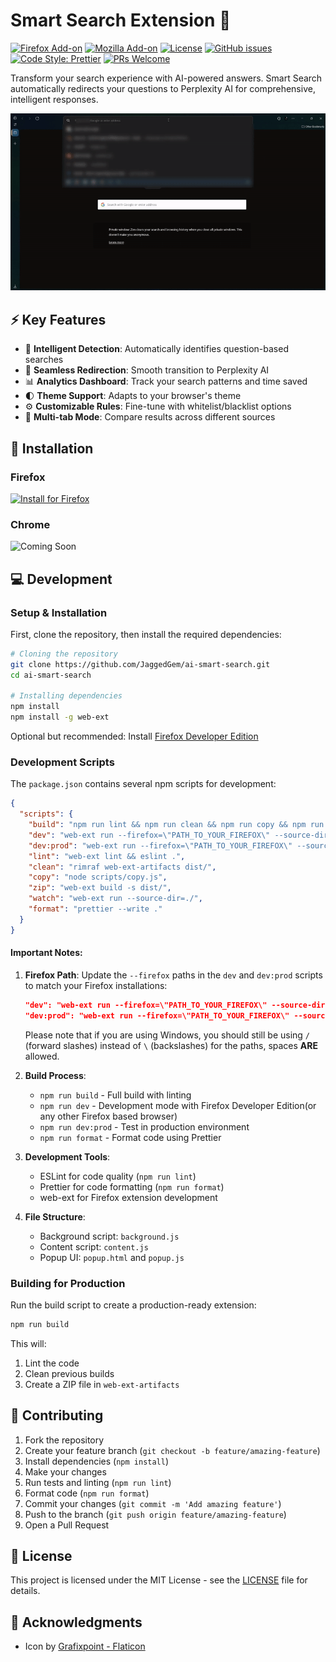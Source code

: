 # Smart Search Extension 🔎

[![Firefox Add-on](https://img.shields.io/amo/v/ai-smart-search)](https://addons.mozilla.org/en-US/firefox/addon/ai-smart-search/)
[![Mozilla Add-on](https://img.shields.io/amo/users/ai-smart-search)](https://addons.mozilla.org/en-US/firefox/addon/ai-smart-search/)
[![License](https://img.shields.io/github/license/JaggedGem/ai-smart-search)](LICENSE)
[![GitHub issues](https://img.shields.io/github/issues/JaggedGem/ai-smart-search)](https://github.com/JaggedGem/ai-smart-search/issues)
[![Code Style: Prettier](https://img.shields.io/badge/code_style-prettier-ff69b4.svg)](https://github.com/prettier/prettier)
[![PRs Welcome](https://img.shields.io/badge/PRs-welcome-brightgreen.svg)](CONTRIBUTING.md)

Transform your search experience with AI-powered answers. Smart Search automatically redirects your questions to Perplexity AI for comprehensive, intelligent responses.

![Demo GIF](https://raw.githubusercontent.com/JaggedGem/ai-smart-search/refs/heads/main/docs/images/demo.gif)

## ⚡ Key Features

- 🎯 **Intelligent Detection**: Automatically identifies question-based searches
- 🔄 **Seamless Redirection**: Smooth transition to Perplexity AI
- 📊 **Analytics Dashboard**: Track your search patterns and time saved
- 🌓 **Theme Support**: Adapts to your browser's theme
- ⚙️ **Customizable Rules**: Fine-tune with whitelist/blacklist options
- 📑 **Multi-tab Mode**: Compare results across different sources

## 🚀 Installation

### Firefox
[![Install for Firefox](https://img.shields.io/badge/Install%20for-Firefox-FF7139?style=for-the-badge&logo=firefox-browser&logoColor=white)](https://addons.mozilla.org/en-US/firefox/addon/ai-smart-search/)

### Chrome
![Coming Soon](https://img.shields.io/badge/Coming-Soon-yellow?style=for-the-badge&logo=google-chrome&logoColor=white)

## 💻 Development

### Setup & Installation

First, clone the repository, then install the required dependencies:

```bash
# Cloning the repository
git clone https://github.com/JaggedGem/ai-smart-search.git
cd ai-smart-search

# Installing dependencies
npm install
npm install -g web-ext
```
Optional but recommended: Install [Firefox Developer Edition](https://www.mozilla.org/en-US/firefox/developer/)
### Development Scripts

The `package.json` contains several npm scripts for development:

```json
{
  "scripts": {
    "build": "npm run lint && npm run clean && npm run copy && npm run zip",
    "dev": "web-ext run --firefox=\"PATH_TO_YOUR_FIREFOX\" --source-dir=./",
    "dev:prod": "web-ext run --firefox=\"PATH_TO_YOUR_FIREFOX\" --source-dir=./",
    "lint": "web-ext lint && eslint .",
    "clean": "rimraf web-ext-artifacts dist/",
    "copy": "node scripts/copy.js",
    "zip": "web-ext build -s dist/",
    "watch": "web-ext run --source-dir=./",
    "format": "prettier --write ."
  }
}
```

#### Important Notes:

1. **Firefox Path**: Update the `--firefox` paths in the `dev` and `dev:prod` scripts to match your Firefox installations:
   ```json
   "dev": "web-ext run --firefox=\"PATH_TO_YOUR_FIREFOX\" --source-dir=./",
   "dev:prod": "web-ext run --firefox=\"PATH_TO_YOUR_FIREFOX\" --source-dir=./"
   ```
   Please note that if you are using Windows, you should still be using `/` (forward slashes) instead of `\` (backslashes) for the paths, spaces **ARE** allowed.

2. **Build Process**:
   - `npm run build` - Full build with linting
   - `npm run dev` - Development mode with Firefox Developer Edition(or any other Firefox based browser)
   - `npm run dev:prod` - Test in production environment
   - `npm run format` - Format code using Prettier

3. **Development Tools**:
   - ESLint for code quality (`npm run lint`)
   - Prettier for code formatting (`npm run format`)
   - web-ext for Firefox extension development

4. **File Structure**:
   - Background script: `background.js`
   - Content script: `content.js`
   - Popup UI: `popup.html` and `popup.js`

### Building for Production

Run the build script to create a production-ready extension:

```sh
npm run build
```
This will:
1. Lint the code
2. Clean previous builds
3. Create a ZIP file in `web-ext-artifacts`

## 🤝 Contributing

1. Fork the repository
2. Create your feature branch (`git checkout -b feature/amazing-feature`)
3. Install dependencies (`npm install`)
4. Make your changes
5. Run tests and linting (`npm run lint`)
6. Format code (`npm run format`)
7. Commit your changes (`git commit -m 'Add amazing feature'`)
8. Push to the branch (`git push origin feature/amazing-feature`)
9. Open a Pull Request

## 📝 License

This project is licensed under the MIT License - see the [LICENSE](https://github.com/JaggedGem/ai-smart-search/blob/main/LICENSE) file for details.

## 🙏 Acknowledgments

- Icon by [Grafixpoint - Flaticon](https://www.flaticon.com/free-icons/ss)
